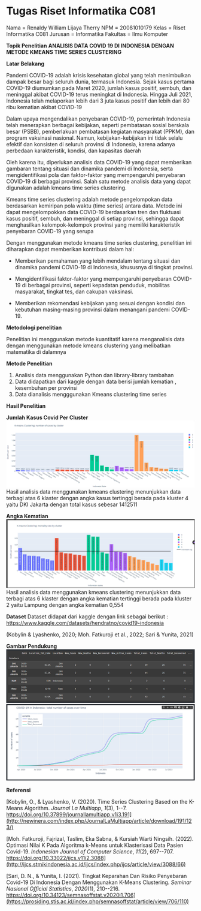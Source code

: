 # Tugas Riset Informatika C081 

Nama = Renaldy William Lijaya Therry 
NPM = 20081010179 
Kelas = Riset Informatika C081 
Jurusan = Informatika 
Fakultas = Ilmu Komputer 

**Topik Penelitian**
**ANALISIS DATA COVID 19 DI INDONESIA DENGAN METODE KMEANS TIME SERIES CLUSTERING**

**Latar Belakang**

Pandemi COVID-19 adalah krisis kesehatan global yang telah menimbulkan dampak besar bagi seluruh dunia, termasuk Indonesia. Sejak kasus pertama COVID-19 diumumkan pada Maret 2020, jumlah kasus positif, sembuh, dan meninggal akibat COVID-19 terus meningkat di Indonesia. Hingga Juli 2021, Indonesia telah melaporkan lebih dari 3 juta kasus positif dan lebih dari 80 ribu kematian akibat COVID-19

Dalam upaya mengendalikan penyebaran COVID-19, pemerintah Indonesia telah menerapkan berbagai kebijakan, seperti pembatasan sosial berskala besar (PSBB), pemberlakuan pembatasan kegiatan masyarakat (PPKM), dan program vaksinasi nasional. Namun, kebijakan-kebijakan ini tidak selalu efektif dan konsisten di seluruh provinsi di Indonesia, karena adanya perbedaan karakteristik, kondisi, dan kapasitas daerah

Oleh karena itu, diperlukan analisis data COVID-19 yang dapat memberikan gambaran tentang situasi dan dinamika pandemi di Indonesia, serta mengidentifikasi pola dan faktor-faktor yang mempengaruhi penyebaran COVID-19 di berbagai provinsi. Salah satu metode analisis data yang dapat digunakan adalah kmeans time series clustering.

Kmeans time series clustering adalah metode pengelompokan data berdasarkan kemiripan pola waktu (time series) antara data. Metode ini dapat mengelompokkan data COVID-19 berdasarkan tren dan fluktuasi kasus positif, sembuh, dan meninggal di setiap provinsi, sehingga dapat menghasilkan kelompok-kelompok provinsi yang memiliki karakteristik penyebaran COVID-19 yang serupa

Dengan menggunakan metode kmeans time series clustering, penelitian ini diharapkan dapat memberikan kontribusi dalam hal:

- Memberikan pemahaman yang lebih mendalam tentang situasi dan dinamika pandemi COVID-19 di Indonesia, khususnya di tingkat provinsi.

- Mengidentifikasi faktor-faktor yang mempengaruhi penyebaran COVID-19 di berbagai provinsi, seperti kepadatan penduduk, mobilitas masyarakat, tingkat tes, dan cakupan vaksinasi.

- Memberikan rekomendasi kebijakan yang sesuai dengan kondisi dan kebutuhan masing-masing provinsi dalam menangani pandemi COVID-19.

**Metodologi penelitian**

Penelitian ini menggunakan metode kuantitatif karena menganalisis data dengan menggunakan metode kmeans clustering yang melibatkan matematika di dalamnya

**Metode Penelitian**

1. Analisis data menggunakan Python dan library-library tambahan
2. Data didapatkan dari kaggle dengan data berisi jumlah kematian , kesembuhan per provinsi
3. Data dianalisis mengggunakan Kmeans clustering time series

**Hasil Penelitian**

**Jumlah Kasus Covid Per Cluster**
![kasus](hasil%20penelitian/angka%20kasus%20per%20klaster.png)
Hasil analisis data menggunakan kmeans clustering menunjukkan data terbagi 
atas 6 klaster dengan angka kasus tertinggi berada pada kluster 4 yaitu DKI Jakarta dengan total kasus sebesar 1412511

**Angka Kematian**
![kematian](hasil%20penelitian/angka%20kematian%20per%20kluster.png)
Hasil analisis data menggunakan kmeans clustering menunjukkan data terbagi 
atas 6 klaster dengan angka kematian tertinggi berada pada kluster 2 yaitu Lampung dengan angka kematian 0,554
 

**Dataset**
Dataset didapat dari kaggle dengan link sebagai berikut :\
<https://www.kaggle.com/datasets/hendratno/covid19-indonesia>

(Kobylin & Lyashenko, 2020; Moh. Fatkuroji et al., 2022; Sari & Yunita, 2021)

**Gambar Pendukung**
![dataset](gambar%20pendukung/dataset.png)
![total kasus](gambar%20pendukung/total%20kasus.png)

**Referensi**

[Kobylin, O., & Lyashenko, V. (2020). Time Series Clustering Based on the K-Means Algorithm. *Journal La Multiapp*, *1*(3), 1--7. https://doi.org/10.37899/journallamultiapp.v1i3.191](http://newinera.com/index.php/JournalLaMultiapp/article/download/191/123/)

[Moh. Fatkuroji, Fajrizal, Taslim, Eka Sabna, & Kursiah Warti Ningsih. (2022). Optimasi Nilai K Pada Algoritma k-Means untuk Klasterisasi Data Pasien Covid-19. *Indonesian Journal of Computer Science*, *11*(2), 697--707. https://doi.org/10.33022/ijcs.v11i2.3088](http://ijcs.stmikindonesia.ac.id/ijcs/index.php/ijcs/article/view/3088/66)

[Sari, D. N., & Yunita, I. (2021). Tingkat Keparahan Dan Risiko Penyebaran Covid-19 Di Indonesia Dengan Menggunakan K-Means Clustering. *Seminar Nasional Official Statistics*, *2020*(1), 210--216. https://doi.org/10.34123/semnasoffstat.v2020i1.706](https://prosiding.stis.ac.id/index.php/semnasoffstat/article/view/706/110)
